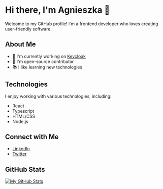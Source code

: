 # Hi there, I'm Agnieszka 👋

Welcome to my GitHub profile! I'm a frontend developer who loves creating user-friendly software.

## About Me

- 🌱 I'm currently working on [Keycloak](https://www.keycloak.org/)
- 🚀 I'm open-source contributor
- 📚 I like learning new technologies

## Technologies

I enjoy working with various technologies, including:

- React
- Typescript
- HTML/CSS
- Node.js

## Connect with Me

- [LinkedIn](https://www.linkedin.com/in/agnieszkagancarczyk/)
- [Twitter](https://twitter.com/agagancarczyk)

## GitHub Stats

[![My GitHub Stats](https://github-readme-stats.vercel.app/api?username=agagancarczyk&show_icons=true&theme=dark)](https://github.com/agagancarczyk)

<!--
**Note: You can customize this template with your own information and style. Include links to your projects, social media profiles, and customize the content to reflect your unique skills and interests.
-->
